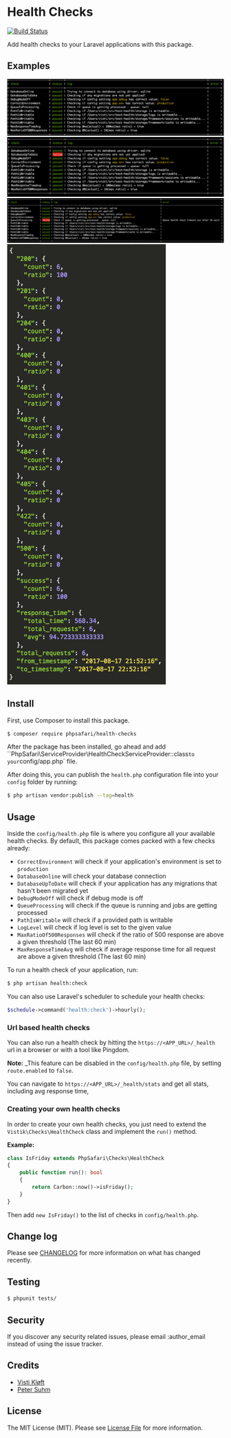 # Health Checks
[![Build Status](https://travis-ci.org/phpsafari/health-checks.svg?branch=master)](https://travis-ci.org/phpsafari/health-checks)

Add health checks to your Laravel applications with this package.

## Examples

![All passed](/img/passed.png "Health checks via commandline")
![DB failed](/img/db-not-up-to-date.png "Database is not up-to-date")
![Queue failed](/img/queue-not-processing.png "Queue is not processing")
![Url stats](/img/health-stats.png "Health checks stats via URL")

## Install

First, use Composer to install this package.
```bash
$ composer require phpsafari/health-checks
```

After the package has been installed, go ahead and add ``PhpSafari\ServiceProvider\HealthCheckServiceProvider::class` to your `config/app.php` file.

After doing this, you can publish the `health.php` configuration file into your `config` folder by running:

```bash
$ php artisan vendor:publish --tag=health
```

## Usage

Inside the `config/health.php` file is where you configure all your available health checks. By default, this package comes packed with a few checks already:

* `CorrectEnvironment` will check if your application's environment is set to `production`
* `DatabaseOnline` will check your database connection
* `DatabaseUpToDate` will check if your application has any migrations that hasn't been migrated yet
* `DebugModeOff` will check if debug mode is off
* `QueueProcessing` will check if the queue is running and jobs are getting processed
* `PathIsWritable` will check if a provided path is writable
* `LogLevel` will check if log level is set to the given value
* `MaxRatioOf500Responses` will check if the ratio of 500 response are above a given threshold (The last 60 min)
* `MaxResponseTimeAvg` will check if average response time for all request are above a given threshold (The last 60 min)

To run a health check of your application, run:

```bash
$ php artisan health:check
```

You can also use Laravel's scheduler to schedule your health checks:

```php
$schedule->command('health:check')->hourly();
``` 

### Url based health checks

You can also run a health check by hitting the `https://<APP_URL>/_health` url in a browser or with a tool like Pingdom.

**Note:** _This feature can be disabled in the `config/health.php` file, by setting `route.enabled` to `false`.

You can navigate to `https://<APP_URL>/_health/stats` and get all stats, including avg response time,

### Creating your own health checks

In order to create your own health checks, you just need to extend the `Vistik\Checks\HealthCheck` class and implement the `run()` method.

**Example:**

```php
class IsFriday extends PhpSafari\Checks\HealthCheck
{
    public function run(): bool
    {
        return Carbon::now()->isFriday();
    }
}
```

Then add `new IsFriday()` to the list of checks in `config/health.php`.


## Change log

Please see [CHANGELOG](CHANGELOG.md) for more information on what has changed recently.

## Testing

``` bash
$ phpunit tests/
```

## Security

If you discover any security related issues, please email :author_email instead of using the issue tracker.

## Credits

- [Visti Kløft](https://github.com/vistik)
- [Peter Suhm](https://github.com/petersuhm)

## License

The MIT License (MIT). Please see [License File](LICENSE.md) for more information.
